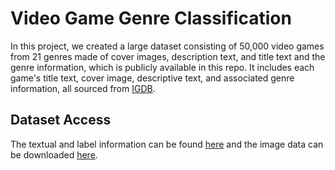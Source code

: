# Video Game Genre Classification

In this project, we created a large dataset consisting of 50,000 video games from 21 genres made of cover images,
description text, and title text and the genre information, which is publicly available in this repo. It includes each game's title text, cover image, descriptive text, and associated genre information, all sourced from [IGDB](http://igdb.com). 

## Dataset Access
The textual and label information can be found [here](https://github.com/yuhangjiang22/video-game-genre-classificaion/blob/main/Dataset.csv) and the image data can be downloaded [here](https://drive.google.com/file/d/1IQTUygonZ4aTPTXrtAGFm1UFFQFPF2Tf/view?usp=sharing).
